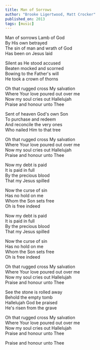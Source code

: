 ```yaml
---
title: Man of Sorrows
author: "Brooke Ligertwood, Matt Crocker"
published_on: 2013
tags: [music]
---
```


Man of sorrows Lamb of God  
By His own betrayed  
The sin of man and wrath of God  
Has been on Jesus laid  

Silent as He stood accused  
Beaten mocked and scorned  
Bowing to the Father's will  
He took a crown of thorns  

Oh that rugged cross My salvation  
Where Your love poured out over me  
Now my soul cries out Hallelujah  
Praise and honour unto Thee  

Sent of heaven God's own Son  
To purchase and redeem  
And reconcile the very ones  
Who nailed Him to that tree  

Oh that rugged cross My salvation  
Where Your love poured out over me  
Now my soul cries out Hallelujah  
Praise and honour unto Thee  

Now my debt is paid  
It is paid in full  
By the precious blood  
That my Jesus spilled  

Now the curse of sin  
Has no hold on me  
Whom the Son sets free  
Oh is free indeed  

Now my debt is paid  
It is paid in full  
By the precious blood  
That my Jesus spilled  

Now the curse of sin  
Has no hold on me  
Whom the Son sets free  
Oh is free indeed  

Oh that rugged cross My salvation  
Where Your love poured out over me  
Now my soul cries out Hallelujah  
Praise and honour unto Thee  

See the stone is rolled away  
Behold the empty tomb  
Hallelujah God be praised  
He's risen from the grave  

Oh that rugged cross My salvation  
Where Your love poured out over me  
Now my soul cries out Hallelujah  
Praise and honour unto Thee  

Praise and honour unto Thee  